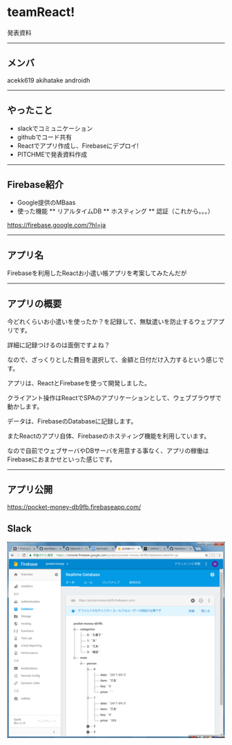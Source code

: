 # teamReact!　
発表資料

---
## メンバ
acekk619
akihatake
androidh

---
## やったこと
* slackでコミュニケーション
* githubでコード共有
* Reactでアプリ作成し、Firebaseにデプロイ!
* PITCHMEで発表資料作成

---

## Firebase紹介
* Google提供のMBaas
* 使った機能
** リアルタイムDB
** ホスティング
** 認証（これから。。。）

https://firebase.google.com/?hl=ja


---

## アプリ名
Firebaseを利用したReactお小遣い帳アプリを考案してみたんだが

---

## アプリの概要

今どれくらいお小遣いを使ったか？を記録して、無駄遣いを防止するウェブアプリです。

詳細に記録つけるのは面倒ですよね？

なので、ざっくりとした費目を選択して、金額と日付だけ入力するという感じです。

アプリは、ReactとFirebaseを使って開発しました。

クライアント操作はReactでSPAのアプリケーションとして、ウェブブラウザで動かします。

データは、FirebaseのDatabaseに記録します。

またReactのアプリ自体、Firebaseのホスティング機能を利用しています。

なので自前でウェブサーバやDBサーバを用意する事なく、アプリの稼働はFirebaseにおまかせといった感じです。

---

## アプリ公開
https://pocket-money-db9fb.firebaseapp.com/


## Slack
![Slack](https://github.com/acekk619/teamReact/blob/master/Picture/FireBase.png)
